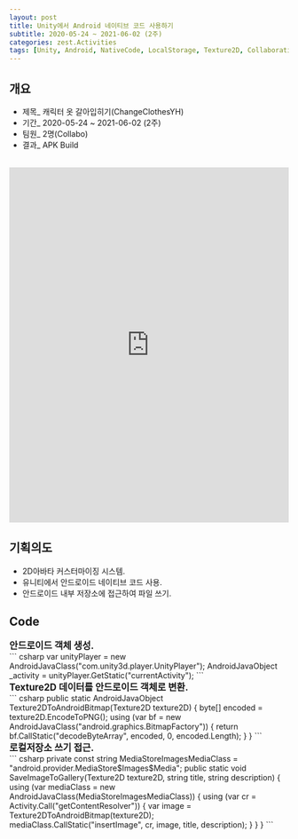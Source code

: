 ```yaml
---
layout: post
title: Unity에서 Android 네이티브 코드 사용하기
subtitle: 2020-05-24 ~ 2021-06-02 (2주)
categories: zest.Activities  
tags: [Unity, Android, NativeCode, LocalStorage, Texture2D, Collaboration]  
---
```


## 개요  
- 제목_ 캐릭터 옷 갈아입히기(ChangeClothesYH)  
- 기간_ 2020-05-24 ~ 2021-06-02 (2주)  
- 팀원_ 2명(Collabo)  
- 결과_ APK Build
<br>

<iframe style="displey:block; width:100%; hetght:100%;" width="360" height="640" src="https://www.youtube.com/embed/bqZkXvOmhbk" title="YouTube video player" frameborder="0" allow="accelerometer; autoplay; clipboard-write; encrypted-media; gyroscope; picture-in-picture" allowfullscreen></iframe>

## 기획의도  
- 2D아바타 커스터마이징 시스템.  
- 유니티에서 안드로이드 네이티브 코드 사용.  
- 안드로이드 내부 저장소에 접근하여 파일 쓰기.  

## Code  
<div style="font-size: 1.2em; font-weight: bold;">안드로이드 객체 생성.</div>  
``` csharp
var unityPlayer = new AndroidJavaClass("com.unity3d.player.UnityPlayer");
AndroidJavaObject _activity = unityPlayer.GetStatic<AndroidJavaObject>("currentActivity");
```  
<br>

<div style="font-size: 1.2em; font-weight: bold;">Texture2D 데이터를 안드로이드 객체로 변환.</div>   
``` csharp
public static AndroidJavaObject Texture2DToAndroidBitmap(Texture2D texture2D)
{
    byte[] encoded = texture2D.EncodeToPNG();
    using (var bf = new AndroidJavaClass("android.graphics.BitmapFactory"))
    {
        return bf.CallStatic<AndroidJavaObject>("decodeByteArray", encoded, 0, encoded.Length);
    }
}
```  
<br>

<div style="font-size: 1.2em; font-weight: bold;">로컬저장소 쓰기 접근.</div>  
``` csharp
private const string MediaStoreImagesMediaClass = "android.provider.MediaStore$Images$Media";
public static void SaveImageToGallery(Texture2D texture2D, string title, string description)
{
    using (var mediaClass = new AndroidJavaClass(MediaStoreImagesMediaClass))
    {
        using (var cr = Activity.Call<AndroidJavaObject>("getContentResolver"))
        {
            var image = Texture2DToAndroidBitmap(texture2D);
            mediaClass.CallStatic<string>("insertImage", cr, image, title, description);
        }
    }
}
```  
